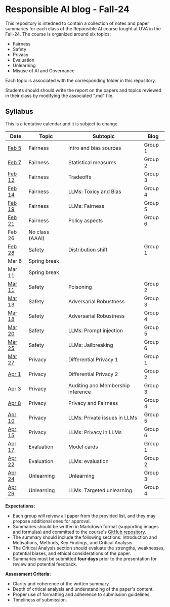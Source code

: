 # Responsible AI blog - Fall-24

This repository is intedned to contain a collection of notes and paper summaries for each class of the Reponsible AI course tought at UVA in the Fall-24. 
The course is organized around six topics:
- Fairness
- Safety
- Privacy 
- Evaluation
- Unlearning
- Misuse of AI and Governance

Each topic is associated with the corresponding folder in this repository. 

Students should should write the report on the papers and topics reviewed in their class by modifying the associated ".md" file. 

 
## Syllabus

This is a tentative calendar and it is subject to change.

| Date       | Topic                          | Subtopic                           | Blog         |
|------------|--------------------------------|------------------------------------|--------------|
| [Feb 5](fairness/feb-5.md) | Fairness   | Intro and bias sources             | Group 1      |
| [Feb 7](fairness/feb-7.md)  | Fairness  | Statistical measures               | Group 2      |
| [Feb 12](fairness/feb-12.md)  | Fairness|Tradeoffs                           | Group 3      |
| [Feb 14](fairness/feb-14.md) | Fairness | LLMs: Toxicy and Bias              | Group 4      |
| [Feb 19](fairness/feb-19.md) | Fairness | LLMs: Fairness                     | Group 5      |
| [Feb 21](fairness/feb-21.md) | Fairness | Policy aspects                     | Group 6      |
| Feb 26 | No class (AAAI)                |                                    |              |
| [Feb 28](safety/feb-28.md) | Safety     | Distribution shift                 | Group 1      |
| Mar 6  | Spring break                   |                                    |              |
| Mar 11 | Spring break                   |                                    |              |
| [Mar 11](safety/mar-11.md) | Safety     | Poisoning                          | Group 2      |
| [Mar 13](safety/mar-13.md) | Safety     | Adversarial Robustness             | Group 3      |
| [Mar 18](safety/mar-18.md) | Safety     | Adversarial Robustness             | Group 4      |
| [Mar 20](safety/mar-20.md) | Safety     | LLMs: Prompt injection             | Group 5      |
| [Mar 25](safety/mar-25.md) | Safety     | LLMs: Jailbreaking                 | Group 6      |
| [Mar 27](privacy/mar-27.md)| Privacy    | Differential Privacy 1             | Group 1      |
| [Apr 1](privacy/apr-1.md)  | Privacy    | Differential Privacy 2             | Group 2      |
| [Apr 3](privacy/apr-3.md)  | Privacy    | Auditing and Membership inference  | Group 3      |
| [Apr 8](privacy/apr-8.md)  | Privacy    | Privacy and Fairness               | Group 4      |
| [Apr 10](privacy/apr-10.md)| Privacy    | LLMs: Private issues in LLMs       | Group 5      |
| [Apr 15](privacy/apr-15.md)| Privacy    | LLMs: Privacy in LLMs              | Group 6      |
| [Apr 17](evaluation/apr-17.md) | Evaluation | Model cards                    | Group 1      |
| [Apr 22](evaluation/apr-22.md) | Evaluation | LLMs: evaluation               | Group 2      |
| [Apr 24](unlearning/apr-24.md) | Unlearning | Unlearning                     | Group 3      |
| [Apr 29](unlearning/apr-29.md) | Unlearning | LLMs: Targeted unlearning      | Group 4      |


**Expectations:**
- Each group will reivew all paper from the provided list, and they may propose additional ones for approval.
- Summaries should be written in Markdown format (supporting images and formulas) and committed to the course's [GitHub repository]().
- The summary should include the following sections: Introduction and Motivations, Methods, Key Findings, and Critical Analysis.
- The Critical Analysis section should evaluate the strengths, weaknesses, potential biases, and ethical considerations of the paper.
- Summaries must be submitted **four days** prior to the presentation for review and potential feedback.

**Assessment Criteria:**
- Clarity and coherence of the written summary.
- Depth of critical analysis and understanding of the paper's content.
- Proper use of formatting and adherence to submission guidelines.
- Timeliness of submission.
